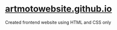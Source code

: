 # [artmotowebsite.github.io](https://eleriamarkangel.github.io/artmotowebsite/)
Created frontend website using HTML and CSS only
